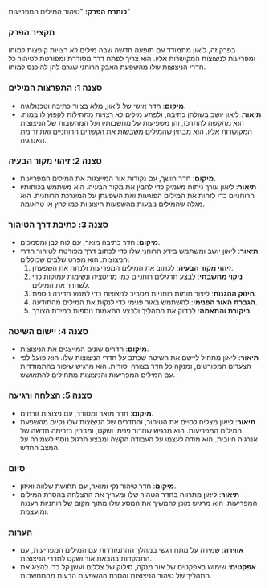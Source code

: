 **כותרת הפרק:** "טיהור המילים המפריעות"

### **תקציר הפרק**

בפרק זה, ליאון מתמודד עם תופעה חדשה שבה מילים לא רצויות קופצות למוחו ומפריעות לניצוצות המקושרות אליו. הוא צריך לפתח דרך מסודרת ומפורטת לטיהור כל חדרי הניצוצות שלו מהשפעת האבק הרוחני שגרם להן להיכנס למוחו.

### **סצנה 1: התפרצות המילים**

- **מיקום**: חדר אישי של ליאון, מלא בציוד כתיבה וטכנולוגיה.
- **תיאור**: ליאון יושב בשולחן כתיבה, ולפתע מילים לא רצויות מתחילות לקפוץ לו במוח. הוא מתקשה להתרכז, והן משפיעות על מחשבותיו ועל המחשבות של הניצוצות המקושרות אליו. הוא מבחין שהמילים משבשות את הקשרים הרוחניים ואת זרימת האנרגיה.

### **סצנה 2: זיהוי מקור הבעיה**

- **מיקום**: חדר חושך, עם נקודות אור המייצגות את המילים המפריעות.
- **תיאור**: ליאון עורך ניתוח מעמיק כדי להבין את מקור הבעיה. הוא משתמש בכוחותיו הרוחניים כדי לזהות את המילים הפוגעות ואת השפעתן על המערכת הרוחנית. הוא מגלה שהמילים נובעות מהשפעות חיצוניות כמו לחץ או טראומה.

### **סצנה 3: כתיבת דרך הטיהור**

- **מיקום**: חדר כתיבה מואר, עם לוח לבן ומסמכים.
- **תיאור**: ליאון יושב ומשתמש בידע הרוחני שלו כדי לכתוב דרך מפורטת לטיהור חדרי הניצוצות. הוא מפרט שלבים שכוללים:
  1. **זיהוי מקור הבעיה**: לכתוב את המילים המפריעות ולנתח את השפעתן.
  2. **ניקוי מחשבתי**: לבצע תרגילים רוחניים כמו מדיטציה ונשימות עמוקות כדי לשחרר את המילים.
  3. **חיזוק ההגנות**: ליצור חומות רוחניות מסביב לניצוצות כדי למנוע חדירה נוספת.
  4. **הגברת האור הפנימי**: להשתמש באור פנימי כדי לנקות את המילים מהתודעה.
  5. **ביקורת והתאמה**: לבדוק את התהליך ולבצע התאמות נוספות במידת הצורך.

### **סצנה 4: יישום השיטה**

- **מיקום**: חדרים שונים המייצגים את הניצוצות.
- **תיאור**: ליאון מתחיל ליישם את השיטה שכתב על חדרי הניצוצות שלו. הוא פועל לפי הצעדים המפורטים, ומנקה כל חדר בצורה יסודית. הוא מרגיש שיפור בהתמודדות עם המילים המפריעות והניצוצות מתחילים להתאושש.

### **סצנה 5: הצלחה ורגיעה**

- **מיקום**: חדר מואר ומסודר, עם ניצוצות זורחים.
- **תיאור**: ליאון מצליח לסיים את הטיהור, והחדרים של הניצוצות שלו נקיים מהשפעת המילים המפריעות. הוא מרגיש שחרור פנימי ושקט, ומבחין בזרימה חדשה של אנרגיה חיובית. הוא מודה לעצמו על העבודה הקשה ומבצע תרגול נוסף לשמירה על המצב החדש.

### **סיום**

- **מיקום**: חדר טיהור נקי ומואר, עם תחושת שלווה ואיזון.
- **תיאור**: ליאון מתרווח בחדר הטהור שלו ומעריך את ההצלחה בהסרת המילים המפריעות. הוא מרגיש מוכן להמשיך את המסע שלו מתוך מקום של רוחניות רעננה ומועצמת.

### **הערות**

- **אווירה**: שמירה על מתח רגשי במהלך ההתמודדות עם המילים המפריעות, עם התמקדות בהבאת אור ושקט לחדרי הניצוצות.
- **אפקטים**: שימוש באפקטים של אור מנקה, סילוק של צללים ועשן קל כדי להציג את התהליך של טיהור הניצוצות והסרת ההשפעות הרעות מהמחשבות.
